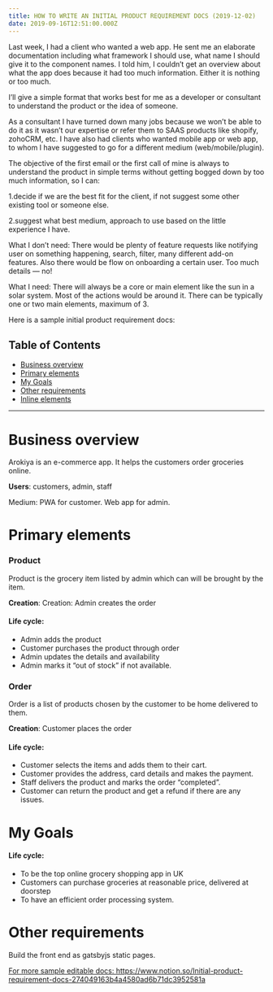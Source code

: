 ```yaml
---
title: HOW TO WRITE AN INITIAL PRODUCT REQUIREMENT DOCS (2019-12-02)
date: 2019-09-16T12:51:00.000Z
---
```


Last week, I had a client who wanted a web app. He sent me an elaborate documentation including what framework I should use, what name I should give it to the component names. I told him, I couldn’t get an overview about what the app does because it had too much information. Either it is nothing or too much.

I’ll give a simple format that works best for me as a developer or consultant to understand the product or the idea of someone.

As a consultant I have turned down many jobs because we won’t be able to do it as it wasn’t our expertise or refer them to SAAS products like shopify, zohoCRM, etc. I have also had clients who wanted mobile app or web app, to whom I have suggested to go for a different medium (web/mobile/plugin).

The objective of the first email or the first call of mine is always to understand the product in simple terms without getting bogged down by too much information, so I can:

1.decide if we are the best fit for the client, if not suggest some other existing tool or someone else.

2.suggest what best medium, approach to use based on the little experience I have.

What I don’t need: There would be plenty of feature requests like notifying user on something happening, search, filter, many different add-on features. Also there would be flow on onboarding a certain user. Too much details — no!

What I need: There will always be a core or main element like the sun in a solar system. Most of the actions would be around it. There can be typically one or two main elements, maximum of 3.

Here is a sample initial product requirement docs:

## <a name="top"></a> Table of Contents

* [Business overview](#Businessoverview)
* [Primary elements](#Primaryelements)
* [My Goals](#Goals)
* [Other requirements](#Otherrequirements)
* [Inline elements](#Inline)

***

# <a name="Businessoverview"></a>Business overview

Arokiya is an e-commerce app. It helps the customers order groceries online.

<b>Users</b>: customers, admin, staff

Medium: PWA for customer. Web app for admin.

# <a name="Primaryelements"></a>Primary elements

<h3>Product</h3>

<p>Product is the grocery item listed by admin which can will be brought by the item.</p>

<b>Creation</b>: Creation: Admin creates the order

<h4>Life cycle:</h4>
<ul>
<li>Admin adds the product</li>
<li>Customer purchases the product through order</li>
<li>Admin updates the details and availability</li>
<li>Admin marks it “out of stock” if not available.</li>
</ul>

<h3>Order</h3>

<p>Order is a list of products chosen by the customer to be home delivered to them.</p>

<b>Creation</b>: Customer places the order

<h4>Life cycle:</h4>
<ul>
<li>Customer selects the items and adds them to their cart.</li>
<li>Customer provides the address, card details and makes the payment.</li>
<li>Staff delivers the product and marks the order “completed”.</li>
<li>Customer can return the product and get a refund if there are any issues.</li>
</ul>


# <a name="Goals"></a>My Goals

<h4>Life cycle:</h4>
<ul>
<li>To be the top online grocery shopping app in UK</li>
<li>Customers can purchase groceries at reasonable price, delivered at doorstep</li>
<li>To have an efficient order processing system.</li>
</ul>

# <a name="Otherrequirements"></a>Other requirements
<p>Build the front end as gatsbyjs static pages.</p>
<a href="https://www.notion.so/Initial-product-requirement-docs-274049163b4a4580ad6b71dc3952581a" target="_blank" >For more sample editable docs: https://www.notion.so/Initial-product-requirement-docs-274049163b4a4580ad6b71dc3952581a</a>


